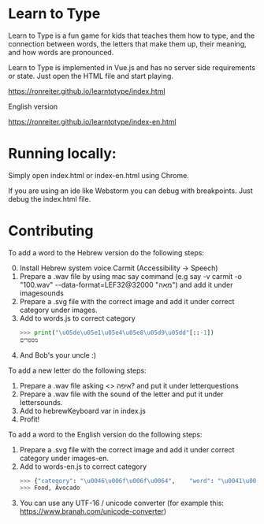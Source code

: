 # Learn to Type

Learn to Type is a fun game for kids that teaches them how to type, 
and the connection between words, the letters that make them up, 
their meaning, and how words are pronounced.

Learn to Type is implemented in Vue.js and has no server side requirements or state. Just open the HTML file and start playing.

https://ronreiter.github.io/learntotype/index.html

English version 

https://ronreiter.github.io/learntotype/index-en.html


# Running locally:

Simply open index.html or index-en.html using Chrome.

If you are using an ide like Webstorm you can debug with breakpoints. Just debug the index.html file. 

# Contributing

To add a word to the Hebrew version do the following steps:

0. Install Hebrew system voice Carmit (Accessibility -> Speech)
1. Prepare a .wav file by using mac say command (e.g say -v carmit -o "100.wav" --data-format=LEF32@32000 "מאה") and add it under imagesounds
2. Prepare a .svg file with the correct image and add it under correct category under images.
3. Add to words.js to correct category
    ```python
    >>> print("\u05de\u05e1\u05e4\u05e8\u05d9\u05dd"[::-1])
    מספרים
    ```
4. And Bob's your uncle :)

To add a new letter do the following steps:
1. Prepare a .wav file asking <> איפה? and put it under letterquestions
2. Prepare a .wav file with the sound of the letter and put it under lettersounds.
3. Add to hebrewKeyboard var in index.js
4. Profit!

To add a word to the English version do the following steps:
1. Prepare a .svg file with the correct image and add it under correct category under images-en.
2. Add to words-en.js to correct category
    ```python
    >>> {"category": "\u0046\u006f\u006f\u0064",    "word": "\u0041\u0076\u006f\u0063\u0061\u0064\u006f"}
    >>> Food, Avocado
    ```
4. You can use any UTF-16 / unicode converter (for example this: https://www.branah.com/unicode-converter)
